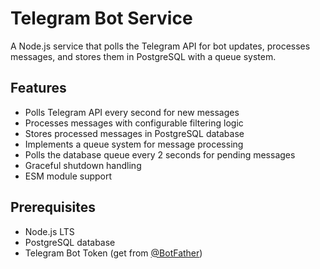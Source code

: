 # Telegram Bot Service

A Node.js service that polls the Telegram API for bot updates, processes messages, and stores them in PostgreSQL with a queue system.

## Features

- Polls Telegram API every second for new messages
- Processes messages with configurable filtering logic
- Stores processed messages in PostgreSQL database
- Implements a queue system for message processing
- Polls the database queue every 2 seconds for pending messages
- Graceful shutdown handling
- ESM module support

## Prerequisites

- Node.js LTS
- PostgreSQL database
- Telegram Bot Token (get from [@BotFather](https://t.me/botfather))